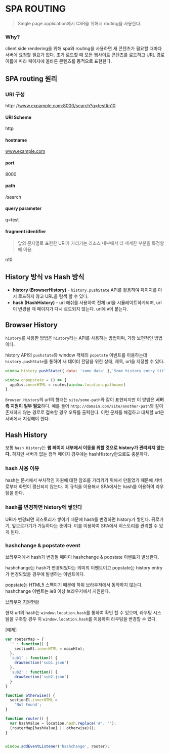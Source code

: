 # SPA ROUTING

> Single page application에서 CSR을 위해서 routing을 사용한다.

### Why?

client side rendering을 위해 spa와 routing을 사용하면 새 콘텐츠가 필요할 때마다 서버에 요청할 필요가 없다. 초기 로드할 때 모든 웹사이트 콘텐츠를 로드하고 URL 경로 이름에 따라 페이지에 올바른 콘텐츠를 동적으로 표현한다.



## SPA routing 원리

### URI 구성

http: //www.expample.com:8000/search?q=test#n10

#### URI Scheme

http

#### hostname

www.example.com

#### port

8000

#### path

/search

#### query parameter

q=test

#### fragment identifier

> 앞의 문자열로 표현한 URI가 가리키는 리소스 내부에서 더 세세한 부분을 특정할 때 이용.

n10



## History 방식 vs Hash 방식

- **history (BrowserHistory)** - `history.pushState` API를 활용하여 페이지를 다시 로드하지 않고 URL을 탐색 할 수 있다.
- **hash (HashHistory)** - url 해쉬를 사용하여 전체 url을 시뮬레이트하게되며, url이 변경될 때 페이지가 다시 로드되지 않는다. url에 `#`이 붙는다.



## Browser History

`history`를 사용한 방법은 `history`라는 API를 사용하는 방법이며, 가장 보편적인 방법이다.

history API의 `pushstate`와 window 객체의 `popstate` 이벤트를 이용하는데 `history.pushState`를 통하여 새 데이터 전달을 위한 상태, 제목, url을 지정할 수 있다.

```js
window.history.pushState({ data: 'some data' },'Some history entry title', '/some-path')

window.onpopstate = () => {
  appDiv.innerHTML = routes[window.location.pathname]
}
```

`Browser History`의 url의 형태는 `site/some-path`와 같이 표현되지만 이 방법은 **서버 측 지원이 일부 필요**하다. 예를 들어 `http://domain.com/site/another-path`와 같이 존재하지 않는 경로로 접속할 경우 오류를 출력한다. 이런 문제를 해결하고 대체할 url은 서버에서 지정해야 한다.



## Hash History

보통 `hash History`는 **웹 페이지 내부에서 이동을 위할 것으로 history가 관리되지 않는다.** 하지만 서버가 없는 정적 페이지 경우에는 hashHistory만으로도 충분하다.



### hash 사용 이유

hash는 문서에서 부차적인 자원에 대한 참조를 가리키기 위해서 만들었기 때문에 서버로부터 화면이 갱신되지 않는다. 이 규칙을 이용해서 SPA에서는 hash를 이용하여 라우팅을 한다.



### hash를 변경하면 history에 쌓인다

URI가 변경되면 히스토리가 쌓이기 때문에 hash를 변경하면 history가 쌓인다. 뒤로가기, 앞으로가기가 가능하다는 뜻이다. 이를 이용하여 SPA에서 히스토리를 관리할 수 있게 된다.



### hashchange & popstate event

브라우저에서 hash가 변경될 때마다 hashchange & popstate 이벤트가 발생한다. 

hashchange는 hash가 변경되었다는 의미의 이벤트이고 popstate는 history entry가 변경되었을 경우에 발생하는 이벤트이다. 

popstate는 HTML5 스펙이기 때문에 하위 브라우저에서 동작하지 않는다. hashchange 이벤트는 ie8 이상 브라우저에서 지원한다.

[브라우저 지원현황](https://ko.wikipedia.org/wiki/HTML5)

현재 url의 hash는 `window.location.hash`를 통하여 확인 할 수 있으며, 라우팅 시스템을 구축할 경우 이 `window.location.hash`를 이용하여 라우팅을 변경할 수 있다.



[예제]

```js
var routerMap = {
  '' : function() {
    sectionEl.innerHTML = mainHtml;
  },
  'sub1' : function() {
    drawSection('sub1.json')
  },
  'sub2' : function() {
    drawSection('sub2.json')
  }
}

function otherwise() {
  sectionEl.innerHTML =
    'Not Found';
}

function router() {
  var hashValue = location.hash.replace('#', '');
  (routerMap[hashValue] || otherwise)();
}


window.addEventListener('hashchange', router);
```